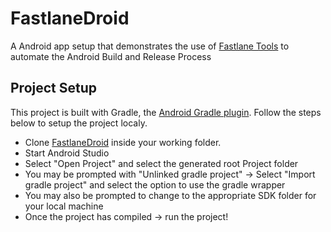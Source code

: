 # FastlaneDroid

A Android app setup that demonstrates the use of [Fastlane Tools](https://fastlane.tools/) to automate the 
Android Build and Release Process


## Project Setup

This project is built with Gradle, the [Android Gradle plugin](http://tools.android.com/tech-docs/new-build-system/user-guide). Follow the steps below to setup the project localy.

* Clone [FastlaneDroid](https://github.com/TheDancerCodes/fastlane-droid) inside your working folder.
* Start Android Studio
* Select "Open Project" and select the generated root Project folder
* You may be prompted with "Unlinked gradle project" -> Select "Import gradle project" and select
the option to use the gradle wrapper
* You may also be prompted to change to the appropriate SDK folder for your local machine
* Once the project has compiled -> run the project!